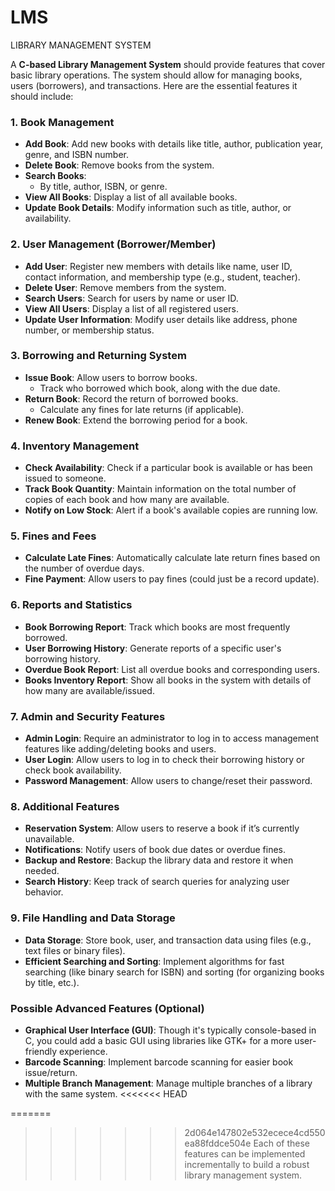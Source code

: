 # LMS

LIBRARY MANAGEMENT SYSTEM

A **C-based Library Management System** should provide features that cover basic library operations. The system should allow for managing books, users (borrowers), and transactions. Here are the essential features it should include:

### 1. **Book Management**

- **Add Book**: Add new books with details like title, author, publication year, genre, and ISBN number.
- **Delete Book**: Remove books from the system.
- **Search Books**:
  - By title, author, ISBN, or genre.
- **View All Books**: Display a list of all available books.
- **Update Book Details**: Modify information such as title, author, or availability.

### 2. **User Management (Borrower/Member)**

- **Add User**: Register new members with details like name, user ID, contact information, and membership type (e.g., student, teacher).
- **Delete User**: Remove members from the system.
- **Search Users**: Search for users by name or user ID.
- **View All Users**: Display a list of all registered users.
- **Update User Information**: Modify user details like address, phone number, or membership status.

### 3. **Borrowing and Returning System**

- **Issue Book**: Allow users to borrow books.
  - Track who borrowed which book, along with the due date.
- **Return Book**: Record the return of borrowed books.
  - Calculate any fines for late returns (if applicable).
- **Renew Book**: Extend the borrowing period for a book.

### 4. **Inventory Management**

- **Check Availability**: Check if a particular book is available or has been issued to someone.
- **Track Book Quantity**: Maintain information on the total number of copies of each book and how many are available.
- **Notify on Low Stock**: Alert if a book's available copies are running low.

### 5. **Fines and Fees**

- **Calculate Late Fines**: Automatically calculate late return fines based on the number of overdue days.
- **Fine Payment**: Allow users to pay fines (could just be a record update).

### 6. **Reports and Statistics**

- **Book Borrowing Report**: Track which books are most frequently borrowed.
- **User Borrowing History**: Generate reports of a specific user's borrowing history.
- **Overdue Book Report**: List all overdue books and corresponding users.
- **Books Inventory Report**: Show all books in the system with details of how many are available/issued.

### 7. **Admin and Security Features**

- **Admin Login**: Require an administrator to log in to access management features like adding/deleting books and users.
- **User Login**: Allow users to log in to check their borrowing history or check book availability.
- **Password Management**: Allow users to change/reset their password.

### 8. **Additional Features**

- **Reservation System**: Allow users to reserve a book if it’s currently unavailable.
- **Notifications**: Notify users of book due dates or overdue fines.
- **Backup and Restore**: Backup the library data and restore it when needed.
- **Search History**: Keep track of search queries for analyzing user behavior.

### 9. **File Handling and Data Storage**

- **Data Storage**: Store book, user, and transaction data using files (e.g., text files or binary files).
- **Efficient Searching and Sorting**: Implement algorithms for fast searching (like binary search for ISBN) and sorting (for organizing books by title, etc.).

### Possible Advanced Features (Optional)

- **Graphical User Interface (GUI)**: Though it's typically console-based in C, you could add a basic GUI using libraries like GTK+ for a more user-friendly experience.
- **Barcode Scanning**: Implement barcode scanning for easier book issue/return.
- **Multiple Branch Management**: Manage multiple branches of a library with the same system.
<<<<<<< HEAD

=======
>>>>>>> 2d064e147802e532ecece4cd550ea88fddce504e
Each of these features can be implemented incrementally to build a robust library management system.

